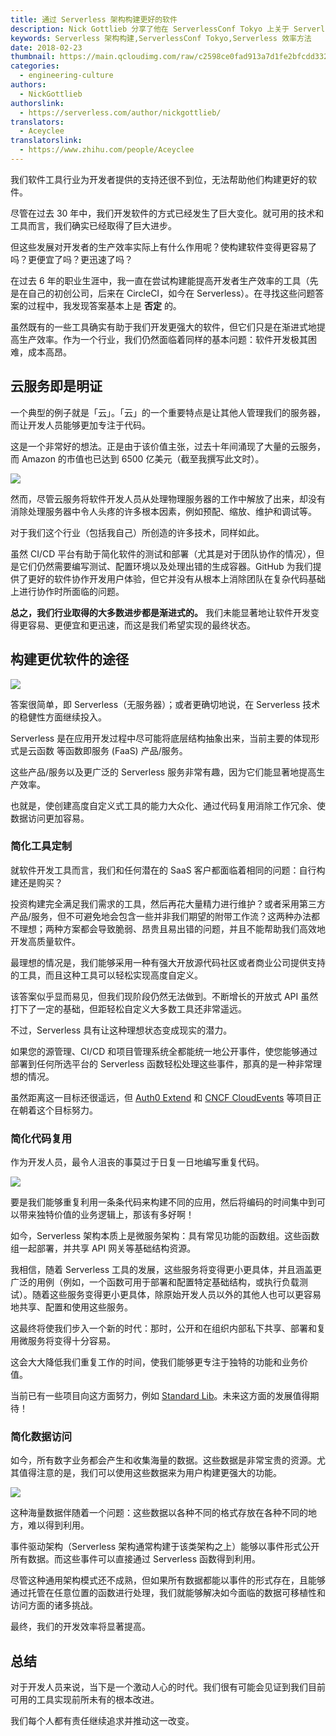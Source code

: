 ```yaml
---
title: 通过 Serverless 架构构建更好的软件
description: Nick Gottlieb 分享了他在 ServerlessConf Tokyo 上关于 Serverless、软件状态以及提高生产效率方法的演讲。
keywords: Serverless 架构构建,ServerlessConf Tokyo,Serverless 效率方法
date: 2018-02-23
thumbnail: https://main.qcloudimg.com/raw/c2598ce0fad913a7d1fe2bfcdd3324e3.jpeg
categories:
  - engineering-culture
authors:
  - NickGottlieb
authorslink:
  - https://serverless.com/author/nickgottlieb/
translators: 
  - Aceyclee
translatorslink: 
  - https://www.zhihu.com/people/Aceyclee
---
```


我们软件工具行业为开发者提供的支持还很不到位，无法帮助他们构建更好的软件。

尽管在过去 30 年中，我们开发软件的方式已经发生了巨大变化。就可用的技术和工具而言，我们确实已经取得了巨大进步。

但这些发展对开发者的生产效率实际上有什么作用呢？使构建软件变得更容易了吗？更便宜了吗？更迅速了吗？

在过去 6 年的职业生涯中，我一直在尝试构建能提高开发者生产效率的工具（先是在自己的初创公司，后来在 CircleCI，如今在 Serverless）。在寻找这些问题答案的过程中，我发现答案基本上是 **否定** 的。

虽然既有的一些工具确实有助于我们开发更强大的软件，但它们只是在渐进式地提高生产效率。作为一个行业，我们仍然面临着同样的基本问题：软件开发极其困难，成本高昂。

## 云服务即是明证

一个典型的例子就是「云」。「云」的一个重要特点是让其他人管理我们的服务器，而让开发人员能够更加专注于代码。

这是一个非常好的想法。正是由于该价值主张，过去十年间涌现了大量的云服务，而 Amazon 的市值也已达到 6500 亿美元（截至我撰写此文时）。

![](https://main.qcloudimg.com/raw/5bb9b5f433dd45014b1c3968ca5a6db3.png)

然而，尽管云服务将软件开发人员从处理物理服务器的工作中解放了出来，却没有消除处理服务器中令人头疼的许多根本因素，例如预配、缩放、维护和调试等。

对于我们这个行业（包括我自己）所创造的许多技术，同样如此。

虽然 CI/CD 平台有助于简化软件的测试和部署（尤其是对于团队协作的情况），但是它们仍然需要编写测试、配置环境以及处理出错的生成容器。GitHub 为我们提供了更好的软件协作开发用户体验，但它并没有从根本上消除团队在复杂代码基础上进行协作时所面临的问题。

**总之，我们行业取得的大多数进步都是渐进式的。** 我们未能显著地让软件开发变得更容易、更便宜和更迅速，而这是我们希望实现的最终状态。

## 构建更优软件的途径

![](https://main.qcloudimg.com/raw/fcedf553adb44e70462607aeab91bb27.jpeg)

答案很简单，即 Serverless（无服务器）；或者更确切地说，在 Serverless 技术的稳健性方面继续投入。

Serverless 是在应用开发过程中尽可能将底层结构抽象出来，当前主要的体现形式是云函数 等函数即服务 (FaaS) 产品/服务。

这些产品/服务以及更广泛的 Serverless 服务非常有趣，因为它们能显著地提高生产效率。

也就是，使创建高度自定义式工具的能力大众化、通过代码复用消除工作冗余、使数据访问更加容易。

### 简化工具定制

就软件开发工具而言，我们和任何潜在的 SaaS 客户都面临着相同的问题：自行构建还是购买？

投资构建完全满足我们需求的工具，然后再花大量精力进行维护？或者采用第三方产品/服务，但不可避免地会包含一些并非我们期望的附带工作流？这两种办法都不理想；两种方案都会导致脆弱、昂贵且易出错的问题，并且不能帮助我们高效地开发高质量软件。

最理想的情况是，我们能够采用一种有强大开放源代码社区或者商业公司提供支持的工具，而且这种工具可以轻松实现高度自定义。

该答案似乎显而易见，但我们现阶段仍然无法做到。不断增长的开放式 API 虽然打下了一定的基础，但距轻松自定义大多数工具还非常遥远。

不过，Serverless 具有让这种理想状态变成现实的潜力。

如果您的源管理、CI/CD 和项目管理系统全都能统一地公开事件，使您能够通过部署到任何所选平台的 Serverless 函数轻松处理这些事件，那真的是一种非常理想的情况。

虽然距离这一目标还很遥远，但 [Auth0 Extend](https://auth0.com/extend/) 和 [CNCF CloudEvents](https://openevents.io/) 等项目正在朝着这个目标努力。

### 简化代码复用

作为开发人员，最令人沮丧的事莫过于日复一日地编写重复代码。

![](https://main.qcloudimg.com/raw/56b768f4dbe3286d98c1034c16a38ac8.jpeg)

要是我们能够重复利用一条条代码来构建不同的应用，然后将编码的时间集中到可以带来独特价值的业务逻辑上，那该有多好啊！

如今，Serverless 架构本质上是微服务架构：具有常见功能的函数组。这些函数组一起部署，并共享 API 网关等基础结构资源。

我相信，随着 Serverless 工具的发展，这些服务将变得更小更具体，并且涵盖更广泛的用例（例如，一个函数可用于部署和配置特定基础结构，或执行负载测试）。随着这些服务变得更小更具体，除原始开发人员以外的其他人也可以更容易地共享、配置和使用这些服务。

这最终将使我们步入一个新的时代：那时，公开和在组织内部私下共享、部署和复用微服务将变得十分容易。

这会大大降低我们重复工作的时间，使我们能够更专注于独特的功能和业务价值。 

当前已有一些项目向这方面努力，例如 [Standard Lib](https://stdlib.com/)。未来这方面的发展值得期待！

### 简化数据访问

如今，所有数字业务都会产生和收集海量的数据。这些数据是非常宝贵的资源。尤其值得注意的是，我们可以使用这些数据来为用户构建更强大的功能。

![](https://main.qcloudimg.com/raw/6f8e3cd1289f1e061a30db380aea9353.jpeg)

这种海量数据伴随着一个问题：这些数据以各种不同的格式存放在各种不同的地方，难以得到利用。

事件驱动架构（Serverless 架构通常构建于该类架构之上）能够以事件形式公开所有数据。而这些事件可以直接通过 Serverless 函数得到利用。

尽管这种通用架构模式还不成熟，但如果所有数据都能以事件的形式存在，且能够通过托管在任意位置的函数进行处理，我们就能够解决如今面临的数据可移植性和访问方面的诸多挑战。

最终，我们的开发效率将显著提高。

## 总结

对于开发人员来说，当下是一个激动人心的时代。我们很有可能会见证到我们目前可用的工具实现前所未有的根本改进。

我们每个人都有责任继续追求并推动这一改变。
